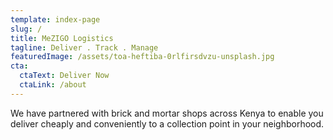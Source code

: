 ```yaml
---
template: index-page
slug: /
title: MeZIGO Logistics
tagline: Deliver . Track . Manage
featuredImage: /assets/toa-heftiba-0rlfirsdvzu-unsplash.jpg
cta:
  ctaText: Deliver Now
  ctaLink: /about
---
```

We have partnered with brick and mortar shops across Kenya to enable you deliver cheaply and conveniently to a collection point in your neighborhood.